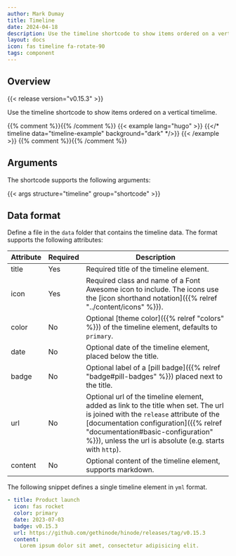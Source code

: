 ```yaml
---
author: Mark Dumay
title: Timeline
date: 2024-04-18
description: Use the timeline shortcode to show items ordered on a vertical timelime.
layout: docs
icon: fas timeline fa-rotate-90
tags: component
---
```


## Overview

{{< release version="v0.15.3" >}}

Use the timeline shortcode to show items ordered on a vertical timelime.

{{% comment %}}<!-- markdownlint-disable MD037 -->{{% /comment %}}
{{< example lang="hugo" >}}
{{</* timeline data="timeline-example" background="dark" */>}}
{{< /example >}}
{{% comment %}}<!-- markdownlint-enable MD037 -->{{% /comment %}}

## Arguments

The shortcode supports the following arguments:

{{< args structure="timeline" group="shortcode" >}}

## Data format

Define a file in the `data` folder that contains the timeline data. The format supports the following attributes:

| Attribute | Required | Description |
|-----------|----------|-------------|
| title     | Yes | Required title of the timeline element. |
| icon      | Yes | Required class and name of a Font Awesome icon to include. The icons use the [icon shorthand notation]({{% relref "../content/icons" %}}). |
| color     | No  | Optional [theme color]({{% relref "colors" %}}) of the timeline element, defaults to `primary`. |
| date      | No  | Optional date of the timeline element, placed below the title. |
| badge     | No  | Optional label of a [pill badge]({{% relref "badge#pill-badges" %}}) placed next to the title. |
| url       | No  | Optional url of the timeline element, added as link to the title when set. The url is joined with the `release` attribute of the [documentation configuration]({{% relref "documentation#basic-configuration" %}}), unless the url is absolute (e.g. starts with `http`). |
| content   | No  | Optional content of the timeline element, supports markdown. |

The following snippet defines a single timeline element in `yml` format.

```yml
- title: Product launch
  icon: fas rocket
  color: primary
  date: 2023-07-03
  badge: v0.15.3
  url: https://github.com/gethinode/hinode/releases/tag/v0.15.3
  content:
    Lorem ipsum dolor sit amet, consectetur adipisicing elit.
```
